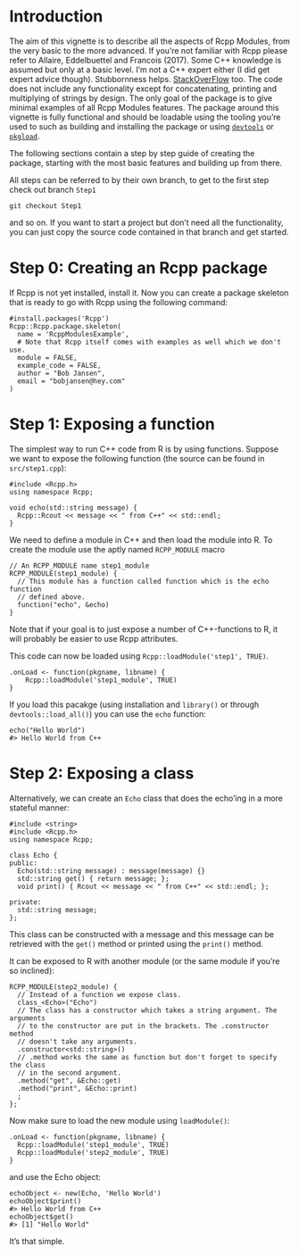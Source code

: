 Introduction
============

The aim of this vignette is to describe all the aspects of Rcpp Modules,
from the very basic to the more advanced. If you’re not familiar with
Rcpp please refer to Allaire, Eddelbuettel and Francois (2017). Some C++
knowledge is assumed but only at a basic level. I’m not a C++ expert
either (I did get expert advice though). Stubbornness helps.
[StackOverFlow](https://stackoverflow.com/questions/tagged/rcpp) too.
The code does not include any functionality except for concatenating,
printing and multiplying of strings by design. The only goal of the
package is to give minimal examples of all Rcpp Modules features. The
package around this vignette is fully functional and should be loadable
using the tooling you’re used to such as building and installing the
package or using
[`devtools`](https://cran.r-project.org/web/packages/devtools/) or
[`pkgload`](https://cran.r-project.org/web/packages/pkgload/).

The following sections contain a step by step guide of creating the
package, starting with the most basic features and building up from
there.

All steps can be referred to by their own branch, to get to the first
step check out branch `Step1`

    git checkout Step1

and so on. If you want to start a project but don’t need all the
functionality, you can just copy the source code contained in that
branch and get started.

Step 0: Creating an Rcpp package
================================

If Rcpp is not yet installed, install it. Now you can create a package
skeleton that is ready to go with Rcpp using the following command:

    #install.packages('Rcpp')
    Rcpp::Rcpp.package.skeleton(
      name = 'RcppModulesExample',
      # Note that Rcpp itself comes with examples as well which we don't use.
      module = FALSE,
      example_code = FALSE,
      author = "Bob Jansen",
      email = "bobjansen@hey.com"
    )

Step 1: Exposing a function
===========================

The simplest way to run C++ code from R is by using functions. Suppose
we want to expose the following function (the source can be found in
`src/step1.cpp`):

    #include <Rcpp.h>
    using namespace Rcpp;

    void echo(std::string message) {
      Rcpp::Rcout << message << " from C++" << std::endl;
    }

We need to define a module in C++ and then load the module into R. To
create the module use the aptly named `RCPP_MODULE` macro

    // An RCPP_MODULE name step1_module
    RCPP_MODULE(step1_module) {
      // This module has a function called function which is the echo function
      // defined above.
      function("echo", &echo)
    }

Note that if your goal is to just expose a number of C++-functions to R,
it will probably be easier to use Rcpp attributes.

This code can now be loaded using `Rcpp::loadModule('step1', TRUE)`.

    .onLoad <- function(pkgname, libname) {
        Rcpp::loadModule('step1_module', TRUE)
    }

If you load this pacakge (using installation and `library()` or through
`devtools::load_all()`) you can use the `echo` function:

    echo("Hello World")
    #> Hello World from C++

Step 2: Exposing a class
========================

Alternatively, we can create an `Echo` class that does the echo’ing in a
more stateful manner:

    #include <string>
    #include <Rcpp.h>
    using namespace Rcpp;

    class Echo {
    public:
      Echo(std::string message) : message(message) {}
      std::string get() { return message; };
      void print() { Rcout << message << " from C++" << std::endl; };

    private:
      std::string message;
    };

This class can be constructed with a message and this message can be
retrieved with the `get()` method or printed using the `print()` method.

It can be exposed to R with another module (or the same module if you’re
so inclined):

    RCPP_MODULE(step2_module) {
      // Instead of a function we expose class.
      class_<Echo>("Echo")
      // The class has a constructor which takes a string argument. The arguments
      // to the constructor are put in the brackets. The .constructor method
      // doesn't take any arguments.
      .constructor<std::string>()
      // .method works the same as function but don't forget to specify the class
      // in the second argument.
      .method("get", &Echo::get)
      .method("print", &Echo::print)
      ;
    };

Now make sure to load the new module using `loadModule()`:

    .onLoad <- function(pkgname, libname) {
      Rcpp::loadModule('step1_module', TRUE)
      Rcpp::loadModule('step2_module', TRUE)
    }

and use the Echo object:

    echoObject <- new(Echo, 'Hello World')
    echoObject$print()
    #> Hello World from C++
    echoObject$get()
    #> [1] "Hello World"

It’s that simple.
